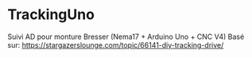 # TrackingUno
Suivi AD pour monture Bresser (Nema17 + Arduino Uno + CNC V4)
Basé sur: https://stargazerslounge.com/topic/66141-diy-tracking-drive/
